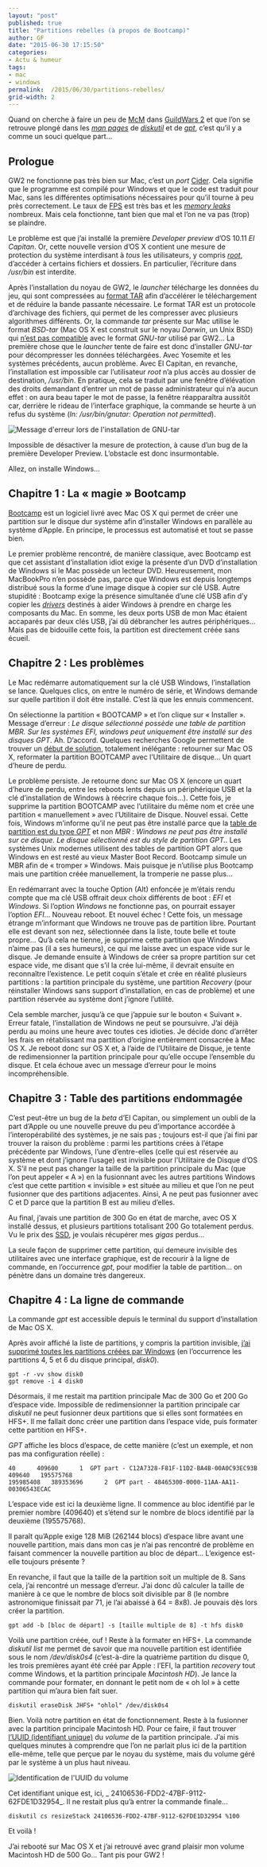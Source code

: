 ```yaml
---
layout: "post"
published: true
title: "Partitions rebelles (à propos de Bootcamp)"
author: GF
date: "2015-06-30 17:15:50"
categories:
- Actu & humeur
tags:
- mac
- windows
permalink:  /2015/06/30/partitions-rebelles/
grid-width: 2
---
```


Quand on cherche à faire un peu de [McM][1] dans [GuildWars 2][2] et que l’on se retrouve plongé dans les _[man pages][3]_ de _[diskutil][4]_ et de _[gpt][5]_, c’est qu’il y a comme un souci quelque part…

## Prologue

GW2 ne fonctionne pas très bien sur Mac, c’est un _port_ [Cider][6]. Cela signifie que le programme est compilé pour Windows et que le code est traduit pour Mac, sans les différentes optimisations nécessaires pour qu’il tourne à peu près correctement. Le taux de [FPS][7] est très bas et les _[memory leaks][8]_ nombreux. Mais cela fonctionne, tant bien que mal et l’on ne va pas (trop) se plaindre.

Le problème est que j’ai installé la première _Developer preview_ d’OS 10.11 _El Capitan_. Or, cette nouvelle version d’OS X contient une mesure de protection du système interdisant à _tous_ les utilisateurs, y compris _[root][9]_, d’accéder à certains fichiers et dossiers. En particulier, l’écriture dans _/usr/bin_ est interdite. 

Après l’installation du noyau de GW2, le _launcher_ télécharge les données du jeu, qui sont compressées au [format TAR][10] afin d’accélérer le téléchargement et de réduire la bande passante nécessaire. Le format TAR est un protocole d’archivage des fichiers, qui permet de les compresser avec plusieurs algorithmes différents. Or, la commande _tar_ présente sur Mac utilise le format _BSD-tar_ (Mac OS X est construit sur le noyau _Darwin_, un Unix BSD) qui [n’est pas compatible][11] avec le format _GNU-tar_ utilisé par GW2… La première chose que le _launcher_ tente de faire est donc d’installer _GNU-tar_ pour décompresser les données téléchargées. Avec Yosemite et les systèmes précédents, aucun problème. Avec El Capitan, en revanche, l’installation est impossible car l’utilisateur _root_ n’a plus accès au dossier de destination, _/usr/bin_. En pratique, cela se traduit par une fenêtre d’élévation des droits demandant d’entrer un mot de passe administrateur qui n’a aucun effet : on aura beau taper le mot de passe, la fenêtre réapparaîtra aussitôt car, derrière le rideau de l’interface graphique, la commande se heurte à un refus du système (_ln: /usr/bin/gnutar: Operation not permitted_).

![][image-1]

Impossible de désactiver la mesure de protection, à cause d’un bug de la première Developer Preview. L’obstacle est donc insurmontable.

Allez, on installe Windows…

## Chapitre 1 : La « magie » Bootcamp

[Bootcamp][12] est un logiciel livré avec Mac OS X qui permet de créer une partition sur le disque dur système afin d’installer Windows en parallèle au système d’Apple. En principe, le processus est automatisé et tout se passe bien. 

Le premier problème rencontré, de manière classique, avec Bootcamp est que cet assistant d’installation idiot exige la présente d’un DVD d’installation de Windows si le Mac possède un lecteur DVD. Heureusement, mon MacBookPro n’en possède pas, parce que Windows est depuis longtemps distribué sous la forme d’une image disque à copier sur clé USB. Autre stupidité : Bootcamp exige la présence simultanée d’une clé USB afin d’y copier les _[drivers][13]_ destinés à aider Windows à prendre en charge les composants du Mac. En somme, les deux ports USB de mon Mac étaient accaparés par deux clés USB, j’ai dû débrancher les autres périphériques… Mais pas de bidouille cette fois, la partition est directement créée sans écueil. 

## Chapitre 2 : Les problèmes

Le Mac redémarre automatiquement sur la clé USB Windows, l’installation se lance. Quelques clics, on entre le numéro de série, et Windows demande sur quelle partition il doit être installé. C’est là que les ennuis commencent.

On sélectionne la partition « BOOTCAMP » et l’on clique sur « Installer ». Message d’erreur : _Le disque sélectionné possède une table de partition MBR. Sur les systèmes EFI, windows peut uniquement être installé sur des disques GPT_.  Ah. D’accord. Quelques recherches Google permettent de trouver un [début de solution][14], totalement inélégante : retourner sur Mac OS X, reformater la partition BOOTCAMP avec l’Utilitaire de disque… Un quart d’heure de perdu.

Le problème persiste. Je retourne donc sur Mac OS X (encore un quart d’heure de perdu, entre les reboots lents depuis un périphérique USB et la clé d’installation de Windows à réécrire chaque fois…). Cette fois, je supprime la partition BOOTCAMP avec l’utilitaire du même nom et crée une partition « manuellement » avec l’Utilitaire de Disque. Nouvel essai. Cette fois, Windows m’informe qu’il ne peut pas être installé parce que la [table de partition est du type _GPT_][15] et non _MBR_ : _Windows ne peut pas être installé sur ce disque. Le disque sélectionné est du style de partition GPT._. Les systèmes Unix modernes utilisent des tables de partition GPT alors que Windows en est resté au vieux Master Boot Record. Bootcamp simule un MBR afin de « tromper » Windows. Mais puisque je n’utilise plus Bootcamp mais une partition créée manuellement, la tromperie ne passe plus…

En redémarrant avec la touche Option (Alt) enfoncée je m’étais rendu compte que ma clé USB offrait deux choix différents de boot : _EFI_ et _Windows_. Si l’option _Windows_ ne fonctionne pas, on pourrait essayer l’option _EFI_… Nouveau reboot. Et nouvel échec ! Cette fois, un message étrange m’informant que Windows ne trouve pas de partition libre. Pourtant elle est devant son nez, sélectionnée dans la liste, toute belle et toute propre… Qu’à cela ne tienne, je supprime cette partition que Windows n’aime pas (il a ses humeurs), ce qui me laisse avec un espace vide sur le disque. Je demande ensuite à Windows de créer sa propre partition sur cet espace vide, me disant que s’il la crée lui-même, il devrait ensuite en reconnaître l’existence. Le petit coquin s’étale et crée en réalité plusieurs partitions : la partition principale du système, une partition _Recovery_ (pour réinstaller Windows sans support d’installation, en cas de problème) et une partition réservée au système dont j’ignore l’utilité. 

Cela semble marcher, jusqu’à ce que j’appuie sur le bouton « Suivant ». Erreur fatale, l’installation de Windows ne peut se poursuivre. J’ai déjà perdu au moins une heure avec toutes ces idioties. Je décide donc d’arrêter les frais en rétablissant ma partition d’origine entièrement consacrée à Mac OS X. Je reboot donc sur OS X et, à l’aide de l’Utilitaire de Disque, je tente de redimensionner la partition principale pour qu’elle occupe l’ensemble du disque. Et cela échoue avec un message d’erreur pour le moins incompréhensible.

## Chapitre 3 : Table des partitions endommagée

C’est peut-être un bug de la _beta_ d’El Capitan, ou simplement un oubli de la part d’Apple ou une nouvelle preuve du peu d’importance accordée à l’interopérabilité des systèmes, je ne sais pas ; toujours est-il que j’ai fini par trouver la raison du problème : parmi les partitions crées à l’étape précédente par Windows, l’une d’entre-elles (celle qui est réservée au système et dont j’ignore l’usage) est invisible pour l’Utilitaire de Disque d’OS X. S’il ne peut pas changer la taille de la partition principale du Mac (que l’on peut appeler « A ») en la fusionnant avec les autres partitions Windows c’est que cette partition « invisible » est située au milieu et que l’on ne peut fusionner que des partitions adjacentes. Ainsi, A ne peut pas fusionner avec C et D parce que la partition B est au milieu d’elles. 

Au final, j’avais une partition de 300 Go en état de marche, avec OS X installé dessus, et plusieurs partitions totalisant 200 Go totalement perdus. Vu le prix des [SSD][16], je voulais récupérer mes _gigas_ perdus…

La seule façon de supprimer cette partition, qui demeure invisible des utilitaires avec une interface graphique, est de recourir à la ligne de commande, en l’occurrence _gpt_, pour modifier la table de partition… on pénètre dans un domaine très dangereux.

## Chapitre 4 : La ligne de commande

La commande _gpt_ est accessible depuis le terminal du support d’installation de Mac OS X.

Après avoir affiché la liste de partitions, y compris la partition invisible, [j’ai supprimé toutes les partitions créées par Windows][17] (en l’occurrence les partitions 4, 5 et 6 du disque principal, _disk0_).

	gpt -r -vv show disk0
	gpt remove -i 4 disk0

Désormais, il me restait ma partition principale Mac de 300 Go et 200 Go d’espace vide. Impossible de redimensionner la partition principale car _diskutil_ ne peut fusionner deux partitions que si elles sont formatées en HFS+. Il me fallait donc créer une partition dans l’espace vide, puis formater cette partition en HFS+.

_GPT_ affiche les blocs d’espace, de cette manière (c’est un exemple, et non pas ma configuration réelle) :

	40      409600      1  GPT part - C12A7328-F81F-11D2-BA4B-00A0C93EC93B
	409640   195575768         
	195985408   389353696      2  GPT part - 48465300-0000-11AA-AA11-00306543ECAC

L’espace vide est ici la deuxième ligne. Il commence au bloc identifié par le premier nombre (409640) et s’étend sur le nombre de blocs identifié par la deuxième (195575768).

Il paraît qu’Apple exige 128 MiB (262144 blocs) d’espace libre avant une nouvelle partition, mais dans mon cas je n’ai pas rencontré de problème en faisant commencer la nouvelle partition au bloc de départ… L’exigence est-elle toujours présente ?

En revanche, il faut que la taille de la partition soit un multiple de 8. Sans cela, j’ai rencontré un message d’erreur. J’ai donc dû calculer la taille de manière à ce que le nombre de blocs soit divisible par 8 (le nombre astronomique finissait par 71, je l’ai abaissé à 64 = 8x8). Je pouvais dès lors créer la partition.

	gpt add -b [bloc de départ] -s [taille multiple de 8] -t hfs disk0

Voilà une partition créée, ouf ! Reste à la formater en HFS+. La commande _diskutil list_ me permet de savoir que ma nouvelle partition est identifiée sous le nom _/dev/disk0s4_ (c’est-à-dire la quatrième partition du disque 0, les trois premières ayant été créé par Apple : l’EFI, la partition _recovery_ tout comme Windows, et la partition principale _Macintosh HD_). Je lance la commande pour formater, en donnant le petit nom de « oh lol » à cette partition qui m’aura bien fait suer.

	diskutil eraseDisk JHFS+ "ohlol" /dev/disk0s4

Bien. Voilà notre partition en état de fonctionnement. Reste à la fusionner avec la partition principale Macintosh HD. Pour ce faire, il faut trouver [l’UUID (identifiant unique)][18] du _volume_ de la partition principale. J’ai mis quelques minutes à comprendre que l’on ne parlait plus ici de la partition elle-même, telle que perçue par le noyau du système, mais du volume géré par le système à un plus haut niveau. 

![][image-2]

Cet identifiant unique est, ici, _ 24106536-FDD2-47BF-9112-62FDE1D32954_. Il ne restait plus qu’à entrer la commande finale…

	diskutil cs resizeStack 24106536-FDD2-47BF-9112-62FDE1D32954 %100

Et voilà ! 

J’ai rebooté sur Mac OS X et j’ai retrouvé avec grand plaisir mon volume Macintosh HD de 500 Go… Tant pis pour GW2 !


[1]:	http://wiki-fr.guildwars2.com/wiki/Monde_contre_Monde
[2]:	https://www.guildwars2.com/fr/
[3]:	https://fr.wikipedia.org/wiki/Man_(Unix)
[4]:	https://developer.apple.com/library/mac/documentation/Darwin/Reference/ManPages/man8/diskutil.8.html
[5]:	https://developer.apple.com/library/mac/documentation/Darwin/Reference/ManPages/man8/gpt.8.html
[6]:	https://en.wikipedia.org/wiki/TransGaming
[7]:	https://fr.wikipedia.org/wiki/Images_par_seconde
[8]:	https://fr.wikipedia.org/wiki/Fuite_de_m%C3%A9moire
[9]:	https://fr.wikipedia.org/wiki/Root
[10]:	https://fr.wikipedia.org/wiki/Tar_(informatique)
[11]:	http://unix.stackexchange.com/questions/101561/what-are-the-differences-between-bsdtar-and-gnu-tar
[12]:	https://www.apple.com/fr/support/bootcamp/
[13]:	https://fr.wikipedia.org/wiki/Pilote_informatique
[14]:	https://discussions.apple.com/thread/5474614?start=15&tstart=0
[15]:	https://discussions.apple.com/thread/3094944?tstart=0
[16]:	https://fr.wikipedia.org/wiki/Solid-state_drive
[17]:	http://apple.stackexchange.com/questions/63130/create-new-partition-in-unallocated-space-with-diskutil
[18]:	https://fr.wikipedia.org/wiki/Universal_Unique_Identifier

[image-1]:	/public/posts/2015-06-30-partitions-rebelles/gnutar.png "Message d'erreur lors de l'installation de GNU-tar"
[image-2]:	/public/posts/2015-06-30-partitions-rebelles/uuid.png "Identification de l'UUID du volume"
